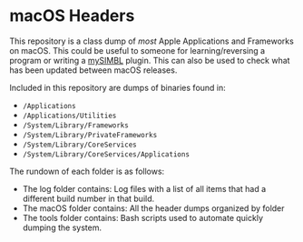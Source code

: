 # macOS Headers

This repository is a class dump of *most* Apple Applications and Frameworks on macOS. This could be useful to someone for learning/reversing a program or writing a [mySIMBL](https://github.com/w0lfschild/mySIMBL) plugin. This can also be used to check what has been updated between macOS releases.

Included in this repository are dumps of binaries found in:
- `/Applications`
- `/Applications/Utilities`
- `/System/Library/Frameworks`
- `/System/Library/PrivateFrameworks`
- `/System/Library/CoreServices`
- `/System/Library/CoreServices/Applications`

The rundown of each folder is as follows:
- The log folder contains: Log files with a list of all items that had a different build number in that build.
- The macOS folder contains: All the header dumps organized by folder
- The tools folder contains: Bash scripts used to automate quickly dumping the system.
